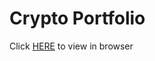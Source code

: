 # Crypto Portfolio

Click [HERE](https://mysterious-fortress-90505.herokuapp.com/) to view in browser
